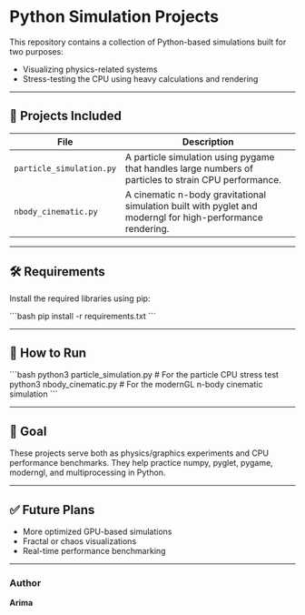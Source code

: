 # Python Simulation Projects

This repository contains a collection of Python-based simulations built for two purposes:
- Visualizing physics-related systems
- Stress-testing the CPU using heavy calculations and rendering

---

## 📂 Projects Included

| File                         | Description |
|------------------------------|-------------|
| `particle_simulation.py`     | A particle simulation using pygame that handles large numbers of particles to strain CPU performance. |
| `nbody_cinematic.py`         | A cinematic n-body gravitational simulation built with pyglet and moderngl for high-performance rendering. |

---

## 🛠 Requirements

Install the required libraries using pip:

\`\`\`bash
pip install -r requirements.txt
\`\`\`

---

## 🚀 How to Run

\`\`\`bash
python3 particle_simulation.py     # For the particle CPU stress test
python3 nbody_cinematic.py         # For the modernGL n-body cinematic simulation
\`\`\`

---

## 🧠 Goal

These projects serve both as physics/graphics experiments and CPU performance benchmarks. They help practice numpy, pyglet, pygame, moderngl, and multiprocessing in Python.

---

## ✅ Future Plans

- More optimized GPU-based simulations
- Fractal or chaos visualizations
- Real-time performance benchmarking

---

### Author
**Arima**
